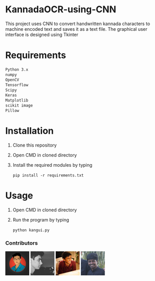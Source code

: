 # KannadaOCR-using-CNN
This project uses CNN to convert handwritten kannada characters to machine encoded text and saves it as a text file.
The graphical user interface is designed using Tkinter 

# Requirements
```
Python 3.x
numpy
OpenCV
Tensorflow
Scipy
Keras
Matplotlib
scikit image
Pillow
```
# Installation

1. Clone this repository
2. Open CMD in cloned directory
3. Install the required modules by typing 

   `pip install -r requirements.txt`

# Usage

1. Open CMD in cloned directory
2. Run the program by typing

   `python kangui.py`


### Contributors

<p float="left">
  <a href="https://github.com/kaushikkateel"><img src="https://github.com/indent-org/InDent-Koders/blob/master/49521970.png" width="75" height="75" /></a>
  <a href="https://github.com/gavindsz"><img src="https://github.com/indent-org/InDent-Koders/blob/master/124455567.jpg" width="75" height="75" /></a>
  <a href="https://github.com/SiddanthNayak"><img src="https://github.com/indent-org/InDent-Koders/blob/master/50180339.jfif" width="75" height="75" /></a>
  <a href="https://github.com/dushyanthprabhu"><img src="https://github.com/indent-org/InDent-Koders/blob/master/IMG_9071.JPG~2.jpg" width="75" height="75" /></a>
</p>
